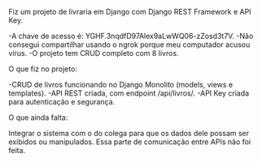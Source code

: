 Fiz um projeto de livraria em Django com Django REST Framework e API Key.

-A chave de acesso é: YGHF.3nqdfD97Alex9aLwWQ06-zZosd3t7V.
-Não consegui compartilhar usando o ngrok porque meu computador acusou vírus.
-O projeto tem CRUD completo com 8 livros.

O que fiz no projeto:

-CRUD de livros funcionando no Django Monolito (models, views e templates).
-API REST criada, com endpoint /api/livros/.
-API Key criada para autenticação e segurança.

O que ainda falta:

Integrar o sistema com o do colega para que os dados dele possam ser exibidos ou manipulados. Essa parte de comunicação entre APIs não foi feita.
